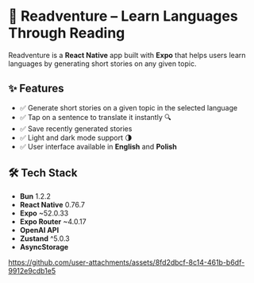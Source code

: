 # 📖 Readventure – Learn Languages Through Reading  

Readventure is a **React Native** app built with **Expo** that helps users learn languages by generating short stories on any given topic.

## ✨ Features  
- ✅ Generate short stories on a given topic in the selected language  
- ✅ Tap on a sentence to translate it instantly 🔍
- ✅ Save recently generated stories
- ✅ Light and dark mode support 🌗  
- ✅ User interface available in **English** and **Polish**  

## 🛠 Tech Stack  
- **Bun** 1.2.2
- **React Native** 0.76.7
- **Expo** ~52.0.33  
- **Expo Router** ~4.0.17  
- **OpenAI API**   
- **Zustand** ^5.0.3 
- **AsyncStorage**   

https://github.com/user-attachments/assets/8fd2dbcf-8c14-461b-b6df-9912e9cdb1e5

